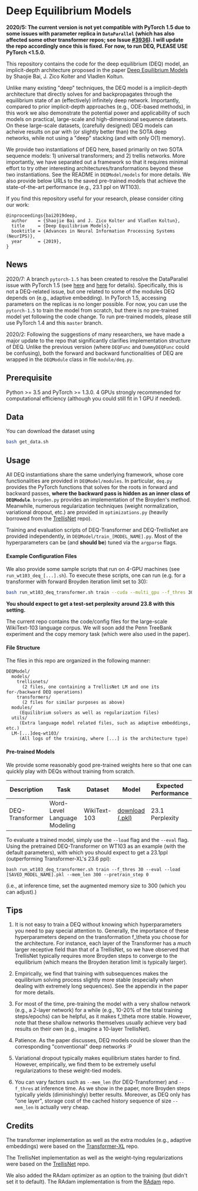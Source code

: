 # Deep Equilibrium Models

**2020/5: The current version is not yet compatible with PyTorch 1.5 due to some issues with parameter replica in `DataParallel` (which has also affected some other transformer repos; see Issue [#3936](https://github.com/huggingface/transformers/issues/3936)). I will update the repo accordingly once this is fixed. For now, to run DEQ, PLEASE USE PyTorch <1.5.0.**

This repository contains the code for the deep equilibrium (DEQ) model, an implicit-depth architecture proposed in the paper [Deep Equilibrium Models](https://arxiv.org/abs/1909.01377) by Shaojie Bai, J. Zico Kolter and Vladlen Koltun.

Unlike many existing "deep" techniques, the DEQ model is a implicit-depth architecture that directly solves for and
backpropagates through the equilibrium state of an (effectively) infinitely deep network. Importantly, compared to 
prior implicit-depth approaches (e.g., ODE-based methods), in this work we also demonstrate the potential power and 
applicability of such models on practical, large-scale and high-dimensional sequence datasets. On these large-scale 
datasets, (carefully designed) DEQ models can acheive results on par with (or slightly better than) the SOTA 
deep networks, while not using a "deep" stacking (and with only O(1) memory). 

We provide two instantiations of DEQ here, based primarily on two SOTA sequence models: 1) universal transformers; 
and 2) trellis networks. More importantly, we have separated out a framework so that it requires minimal effort to 
try other interesting architectures/transformations beyond these two instantiations. See the README in `DEQModel/models` for more details. We also provide below URLs to the saved pre-trained models that achieve the state-of-the-art performance (e.g., 23.1 ppl on WT103).

If you find this repository useful for your research, please consider citing our work:
```
@inproceedings{bai2019deep,
  author    = {Shaojie Bai and J. Zico Kolter and Vladlen Koltun},
  title     = {Deep Equilibrium Models},
  booktitle = {Advances in Neural Information Processing Systems (NeurIPS)},
  year      = {2019},
}
```

## News

2020/7: A branch `pytorch-1.5` has been created to resolve the DataParallel issue with PyTorch 1.5 (see [here](https://github.com/pytorch/pytorch/issues/40457) and [here](https://github.com/huggingface/transformers/pull/4300) for details). Specifically, this is not a DEQ-related issue, but one related to some of the modules DEQ depends on (e.g., adaptive embedding). In PyTorch 1.5, accessing parameters on the replicas is no longer possible. For now, you can use the `pytorch-1.5` to train the model from scratch, but there is no pre-trained model yet following the code change. To run pre-trained models, please still use PyTorch 1.4 and this `master` branch.

2020/2: Following the suggestions of many researchers, we have made a major update to the repo that significantly clarifies implementation structure of DEQ. Unlike the previous version (where `DEQFunc` and `DummyDEQFunc` could be confusing), both the forward and backward functionalities of DEQ are wrapped in the `DEQModule` class in file `module/deq.py`.

## Prerequisite

Python >= 3.5 and PyTorch >= 1.3.0. 4 GPUs strongly recommended for computational efficiency (although you could still fit in 1 GPU if needed).

## Data

You can download the dataset using 
```sh
bash get_data.sh
```

## Usage

All DEQ instantiations share the same underlying framework, whose core functionalities are provided in `DEQModel/modules`. In particular, `deq.py` provides the PyTorch functions that solves for the roots in forward and backward passes, **where the 
backward pass is hidden as an inner class of `DEQModule`**. `broyden.py` provides an implementation of the Broyden's method. Meanwhile, numerous regularization techniques (weight normalization, variational dropout, etc.) are provided in 
`optimizations.py` (heavily borrowed from the [TrellisNet](https://github.com/locuslab/trellisnet) repo).

Training and evaluation scripts of DEQ-Transformer and DEQ-TrellisNet are provided independently, in `DEQModel/train_[MODEL_NAME].py`. Most of the hyperparameters can be (and **should be**) tuned via the `argparse` flags.

#### Example Configuration Files
We also provide some sample scripts that run on 4-GPU machines (see `run_wt103_deq_[...].sh`). To execute these scripts, one can run (e.g. for a transformer with forward Broyden iteration limit set to 30):
```sh
bash run_wt103_deq_transformer.sh train --cuda --multi_gpu --f_thres 30 --b_thres 40 --subseq_len 75
```
**You should expect to get a test-set perplexity around 23.8 with this setting.**

The current repo contains the code/config files for the large-scale WikiText-103 language corpus. We will soon add the Penn TreeBank experiment and the copy memory task (which were also used in the paper).

#### File Structure

The files in this repo are organized in the following manner:

```
DEQModel/
  models/
    trellisnets/
      (2 files, one containing a TrellisNet LM and one its for-/backward DEQ operations)
    transformers/
      (2 files for similar purposes as above)
  modules/
     (Equilibrium solvers as well as regularization files)
  utils/
     (Extra language model related files, such as adaptive embeddings, etc.)
  LM-[...]deq-wt103/
     (All logs of the training, where [...] is the architecture type)
```

#### Pre-trained Models

We provide some reasonably good pre-trained weights here so that one can quickly play with DEQs without training from scratch.

| Description   | Task              | Dataset             | Model                                      | Expected Performance    |
| ------------- | ----------------- | ------------------- | ------------------------------------------ | ----------------------- |
| DEQ-Transformer | Word-Level Language Modeling | WikiText-103 | [download (.pkl)](https://drive.google.com/file/d/1I0q6f8-XFAEDqv-Zwi5Mxc9WtwmJT3sw/view?usp=sharing) |   23.1 Perplexity   |

To evaluate a trained model, simply use the `--load` flag and the `--eval` flag. Using the pretrained DEQ-Transformer on WT103 as an example (with the default parameters), with which you should expect to get a 23.1ppl (outperforming Transformer-XL's 23.6 ppl):

```
bash run_wt103_deq_transformer.sh train --f_thres 30 --eval --load [SAVED_MODEL_NAME].pkl --mem_len 300 --pretrain_step 0
```
(i.e., at inference time, set the augmented memory size to 300 (which you can adjust).)


## Tips

1. It is not easy to train a DEQ without knowing which hyperparameters you need to pay special attention to. Generally, the importance of these hyperparameters depend on the transformation f_\theta you choose for the architecture. For instance, each layer of the Transformer has a *much* larger receptive field than that of a TrellisNet, so we have observed that TrellisNet typically requires more Broyden steps to converge to the equilibrium (which means the Broyden iteration limit is typically larger).

2. Empirically, we find that training with subsequences makes the equilibrium solving process slightly more stable (especially when dealing with extremely long sequences). See the appendix in the paper for more details.

3. For most of the time, pre-training the model with a very shallow network (e.g., a 2-layer network) for a while (e.g., 10-20% of the total training steps/epochs) can be helpful, as it makes f_\theta more stable. However, note that these shallow networks themselves usually achieve very bad results on their own (e.g., imagine a 10-layer TrellisNet).

4. Patience. As the paper discusses, DEQ models could be slower than the corresponding "conventional" deep networks :P

5. Variational dropout typically makes equilibrium states harder to find. However, empirically, we find them to be extremely useful regularizations to these weight-tied models.

6. You can vary factors such as `--mem_len` (for DEQ-Transformer) and `--f_thres` at inference time. As we show in the paper, more Broyden steps typically yields (diminishingly) better results. Moreover, as DEQ only has "one layer", storage cost of the cached history sequence of size `--mem_len` is actually very cheap.


## Credits

The transformer implementation as well as the extra modules (e.g., adaptive embeddings) were based on the [Transformer-XL](https://github.com/kimiyoung/transformer-xl) repo.

The TrellisNet implementation as well as the weight-tying regularizations were based on the [TrellisNet](https://github.com/locuslab/trellisnet) repo.

We also added the RAdam optimizer as an option to the training (but didn't set it to default). The RAdam implementation is from the [RAdam](https://github.com/LiyuanLucasLiu/RAdam) repo.




